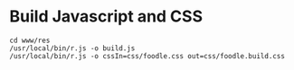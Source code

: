 
# Build Javascript and CSS


	cd www/res
	/usr/local/bin/r.js -o build.js
	/usr/local/bin/r.js -o cssIn=css/foodle.css out=css/foodle.build.css